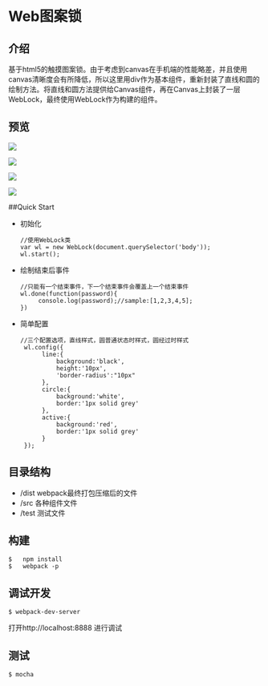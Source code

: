 # Web图案锁

## 介绍

基于html5的触摸图案锁。由于考虑到canvas在手机端的性能略差，并且使用canvas清晰度会有所降低，所以这里用div作为基本组件，重新封装了直线和圆的绘制方法。将直线和圆方法提供给Canvas组件，再在Canvas上封装了一层WebLock，最终使用WebLock作为构建的组件。

## 预览
![](http://upload-images.jianshu.io/upload_images/1806609-e046b457819ff4b9.png?imageMogr2/auto-orient/strip%7CimageView2/2/w/1240)


![](http://upload-images.jianshu.io/upload_images/1806609-78128ea6ec1461ca.png?imageMogr2/auto-orient/strip%7CimageView2/2/w/1240)

![](http://upload-images.jianshu.io/upload_images/1806609-1752113f6cb732fb.png?imageMogr2/auto-orient/strip%7CimageView2/2/w/1240)


![](http://upload-images.jianshu.io/upload_images/1806609-fb38507d566416f5.png?imageMogr2/auto-orient/strip%7CimageView2/2/w/1240)


##Quick Start

- 初始化

      //使用WebLock类
      var wl = new WebLock(document.querySelector('body'));
      wl.start();

- 绘制结束后事件
      
      //只能有一个结束事件，下一个结束事件会覆盖上一个结束事件
      wl.done(function(password){ 
           console.log(password);//sample:[1,2,3,4,5];
      })

- 简单配置
      
      //三个配置选项，直线样式，圆普通状态时样式，圆经过时样式
       wl.config({
            line:{
                background:'black',
                height:'10px',
                'border-radius':"10px"
            },
            circle:{
                background:'white',
                border:'1px solid grey'
            },
            active:{
                background:'red',
                border:'1px solid grey'
            }
       });

## 目录结构
 - /dist webpack最终打包压缩后的文件
 - /src 各种组件文件
 - /test 测试文件

## 构建
    
    $   npm install 
    $   webpack -p

## 调试开发
    
    $ webpack-dev-server

打开http://localhost:8888 进行调试

## 测试

    $ mocha     































